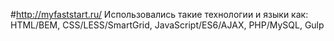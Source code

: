 #http://myfaststart.ru/
Использовались такие технологии и языки как:
HTML/BEM, CSS/LESS/SmartGrid, JavaScript/ES6/AJAX, PHP/MySQL, Gulp
